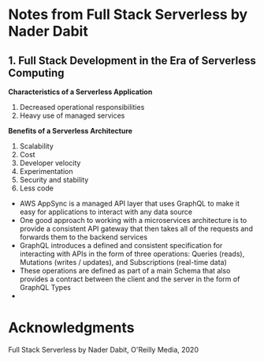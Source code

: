# Notes from Full Stack Serverless by Nader Dabit

## 1. Full Stack Development in the Era of Serverless Computing
**Characteristics of a Serverless Application**
1. Decreased operational responsibilities
2. Heavy use of managed services

**Benefits of a Serverless Architecture**
1. Scalability
2. Cost
3. Developer velocity
4. Experimentation
5. Security and stability
6. Less code

- AWS AppSync is a managed API layer that uses GraphQL to make it easy for applications to interact with any data source
- One good approach to working with a microservices architecture is to provide a consistent API gateway that then takes all of the requests and forwards them to the backend services
- GraphQL introduces a defined and consistent specification for interacting with APIs in the form of three operations: Queries (reads), Mutations (writes / updates), and Subscriptions (real-time data)
- These operations are defined as part of a main Schema that also provides a contract between the client and the server in the form of GraphQL Types
- 


# Acknowledgments
Full Stack Serverless by Nader Dabit, O'Reilly Media, 2020